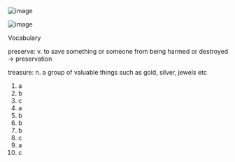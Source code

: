 ![image](https://github.com/jeuneseven/ReadingNotes/assets/8426758/1f45ee49-8a58-4ebe-b851-910050fd0bf1)

![image](https://github.com/jeuneseven/ReadingNotes/assets/8426758/0108cc75-03e9-4726-8e14-e7806b8a731e)

Vocabulary

preserve: v. to save something or someone from being harmed or destroyed → preservation

treasure: n. a group of valuable things such as gold, silver, jewels etc

1. a
2. b
3. c
4. a
5. b
6. b
7. b
8. c
9. a
10. c

